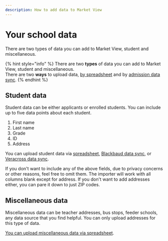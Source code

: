 ```yaml
---
description: How to add data to Market View
---
```


# Your school data

There are two types of data you can add to Market View, student and miscellaneous.

{% hint style="info" %}
There are two **types** of data you can add to Market View, student and miscellaneous.\
There are two **ways** to upload data, [by spreadsheet](../upload-spreadsheets/upload-data-from-spreadsheets.md) and by [admission data sync](../sync-admissions-data/).
{% endhint %}

## Student data

Student data can be either applicants or enrolled students. You can include up to five data points about each student.

1. First name
2. Last name
3. Grade
4. ID
5. Address

You can upload student data via [spreadsheet](../upload-spreadsheets/upload-data-from-spreadsheets.md), [Blackbaud data sync](../sync-admissions-data/sync-data-from-blackbaud/), or [Veracross data sync](../sync-admissions-data/sync-data-from-veracross/).

If you don't want to include any of the above fields, due to privacy concerns or other reasons, feel free to omit them. The importer will work with all columns blank except for address. If you don't want to add addresses either, you can pare it down to just ZIP codes.

## Miscellaneous data

Miscellaneous data can be teacher addresses, bus stops, feeder schools, any data source that you find helpful. You can only upload addresses for this type of data.

[You can upload miscellaneous data via spreadsheet](https://nais.gitbook.io/nais/add-your-data/spreadsheet-uploads/upload-data-from-spreadsheets#upload-miscellaneous-data).

